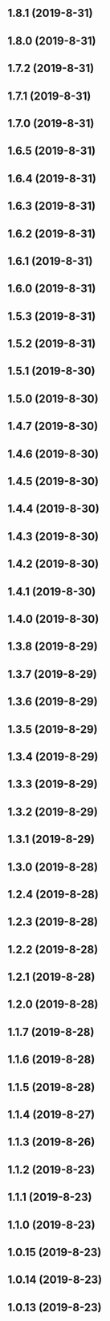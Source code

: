 ## 1.8.1 (2019-8-31)

## 1.8.0 (2019-8-31)

## 1.7.2 (2019-8-31)

## 1.7.1 (2019-8-31)

## 1.7.0 (2019-8-31)

## 1.6.5 (2019-8-31)

## 1.6.4 (2019-8-31)

## 1.6.3 (2019-8-31)

## 1.6.2 (2019-8-31)

## 1.6.1 (2019-8-31)

## 1.6.0 (2019-8-31)

## 1.5.3 (2019-8-31)

## 1.5.2 (2019-8-31)

## 1.5.1 (2019-8-30)

## 1.5.0 (2019-8-30)

## 1.4.7 (2019-8-30)

## 1.4.6 (2019-8-30)

## 1.4.5 (2019-8-30)

## 1.4.4 (2019-8-30)

## 1.4.3 (2019-8-30)

## 1.4.2 (2019-8-30)

## 1.4.1 (2019-8-30)

## 1.4.0 (2019-8-30)

## 1.3.8 (2019-8-29)

## 1.3.7 (2019-8-29)

## 1.3.6 (2019-8-29)

## 1.3.5 (2019-8-29)

## 1.3.4 (2019-8-29)

## 1.3.3 (2019-8-29)

## 1.3.2 (2019-8-29)

## 1.3.1 (2019-8-29)

## 1.3.0 (2019-8-28)

## 1.2.4 (2019-8-28)

## 1.2.3 (2019-8-28)

## 1.2.2 (2019-8-28)

## 1.2.1 (2019-8-28)

## 1.2.0 (2019-8-28)

## 1.1.7 (2019-8-28)

## 1.1.6 (2019-8-28)

## 1.1.5 (2019-8-28)

## 1.1.4 (2019-8-27)

## 1.1.3 (2019-8-26)

## 1.1.2 (2019-8-23)

## 1.1.1 (2019-8-23)

## 1.1.0 (2019-8-23)

## 1.0.15 (2019-8-23)

## 1.0.14 (2019-8-23)

## 1.0.13 (2019-8-23)

